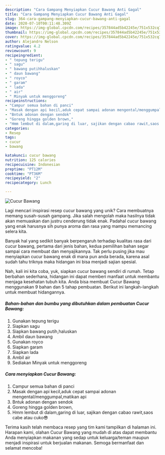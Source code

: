 ```yaml
---
description: "Cara Gampang Menyiapkan Cucur Bawang Anti Gagal"
title: "Cara Gampang Menyiapkan Cucur Bawang Anti Gagal"
slug: 364-cara-gampang-menyiapkan-cucur-bawang-anti-gagal
date: 2020-07-10T00:11:48.309Z
image: https://img-global.cpcdn.com/recipes/357844ad5b42245e/751x532cq70/cucur-bawang-foto-resep-utama.jpg
thumbnail: https://img-global.cpcdn.com/recipes/357844ad5b42245e/751x532cq70/cucur-bawang-foto-resep-utama.jpg
cover: https://img-global.cpcdn.com/recipes/357844ad5b42245e/751x532cq70/cucur-bawang-foto-resep-utama.jpg
author: Alejandro Nelson
ratingvalue: 4.2
reviewcount: 9
recipeingredient:
- " tepung terigu"
- " sagu"
- " bawang putihhaluskan"
- " daun bawang"
- " royco"
- " garam"
- " lada"
- " air"
- " Minyak untuk menggoreng"
recipeinstructions:
- "Campur semua bahan di panci"
- "Masak dengan api kecil,aduk cepat sampai adonan mengental/menggumpal,matikan api"
- "Bntuk adonan dengan sendok"
- "Goreng hingga golden brown,"
- "Hmm lembut di dalam,garing di luar, sajikan dengan cabao rawit,saos cabe atau cuko😎"
categories:
- Resep
tags:
- cucur
- bawang

katakunci: cucur bawang 
nutrition: 125 calories
recipecuisine: Indonesian
preptime: "PT12M"
cooktime: "PT36M"
recipeyield: "2"
recipecategory: Lunch

---
```



![Cucur Bawang](https://img-global.cpcdn.com/recipes/357844ad5b42245e/751x532cq70/cucur-bawang-foto-resep-utama.jpg)

Lagi mencari inspirasi resep cucur bawang yang unik? Cara membuatnya memang susah-susah gampang. Jika salah mengolah maka hasilnya tidak akan memuaskan dan justru cenderung tidak enak. Padahal cucur bawang yang enak harusnya sih punya aroma dan rasa yang mampu memancing selera kita.



Banyak hal yang sedikit banyak berpengaruh terhadap kualitas rasa dari cucur bawang, pertama dari jenis bahan, kedua pemilihan bahan segar sampai cara membuat dan menyajikannya. Tak perlu pusing jika mau menyiapkan cucur bawang enak di mana pun anda berada, karena asal sudah tahu triknya maka hidangan ini bisa menjadi sajian spesial.


Nah, kali ini kita coba, yuk, siapkan cucur bawang sendiri di rumah. Tetap berbahan sederhana, hidangan ini dapat memberi manfaat untuk membantu menjaga kesehatan tubuh kita. Anda bisa membuat Cucur Bawang menggunakan 9 bahan dan 5 tahap pembuatan. Berikut ini langkah-langkah untuk membuat hidangannya.

<!--inarticleads1-->

##### Bahan-bahan dan bumbu yang dibutuhkan dalam pembuatan Cucur Bawang:

1. Gunakan  tepung terigu
1. Siapkan  sagu
1. Siapkan  bawang putih,haluskan
1. Ambil  daun bawang
1. Gunakan  royco
1. Siapkan  garam
1. Siapkan  lada
1. Ambil  air
1. Sediakan  Minyak untuk menggoreng




<!--inarticleads2-->

##### Cara menyiapkan Cucur Bawang:

1. Campur semua bahan di panci
1. Masak dengan api kecil,aduk cepat sampai adonan mengental/menggumpal,matikan api
1. Bntuk adonan dengan sendok
1. Goreng hingga golden brown,
1. Hmm lembut di dalam,garing di luar, sajikan dengan cabao rawit,saos cabe atau cuko😎




Terima kasih telah membaca resep yang tim kami tampilkan di halaman ini. Harapan kami, olahan Cucur Bawang yang mudah di atas dapat membantu Anda menyiapkan makanan yang sedap untuk keluarga/teman maupun menjadi inspirasi untuk berjualan makanan. Semoga bermanfaat dan selamat mencoba!

